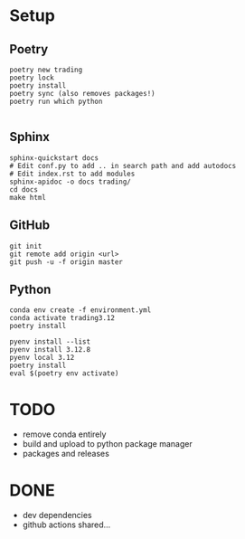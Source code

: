 # Setup
## Poetry
```
poetry new trading
poetry lock
poetry install
poetry sync (also removes packages!)
poetry run which python


```
## Sphinx
```
sphinx-quickstart docs
# Edit conf.py to add .. in search path and add autodocs
# Edit index.rst to add modules
sphinx-apidoc -o docs trading/
cd docs
make html
```
## GitHub
```
git init
git remote add origin <url>
git push -u -f origin master
```

## Python
```
conda env create -f environment.yml
conda activate trading3.12
poetry install

pyenv install --list
pyenv install 3.12.8
pyenv local 3.12
poetry install
eval $(poetry env activate)
```

# TODO
- remove conda entirely
- build and upload to python package manager
- packages and releases

# DONE
- dev dependencies
- github actions shared...